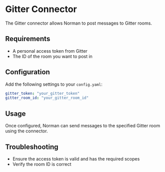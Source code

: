 # Gitter Connector

The Gitter connector allows Norman to post messages to Gitter rooms.

## Requirements
- A personal access token from Gitter
- The ID of the room you want to post in

## Configuration
Add the following settings to your `config.yaml`:

```yaml
gitter_token: "your_gitter_token"
gitter_room_id: "your_gitter_room_id"
```

## Usage
Once configured, Norman can send messages to the specified Gitter room using the connector.

## Troubleshooting
- Ensure the access token is valid and has the required scopes
- Verify the room ID is correct
